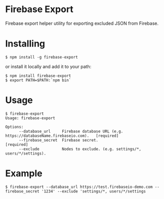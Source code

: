 # Firebase Export

Firebase export helper utility for exporting excluded JSON from Firebase. 

# Installing

```
$ npm install -g firebase-export
```

or install it locally and add it to your path:

```
$ npm install firebase-export
$ export PATH=$PATH:`npm bin`
```

# Usage

```
$ firebase-export
Usage: firebase-export

Options:
      --database_url     Firebase database URL (e.g. https://databaseName.firebaseio.com).   [required]
      --firebase_secret  Firebase secret.                                                    [required]
      --exclude          Nodes to exclude. (e.g. settings/*, users/*/settings).
```

# Example 

```
$ firebase-export --database_url https://test.firebaseio-demo.com --firebase_secret '1234' --exclude 'settings/*, users/*/settings
```